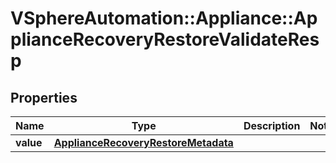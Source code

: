 # VSphereAutomation::Appliance::ApplianceRecoveryRestoreValidateResp

## Properties
Name | Type | Description | Notes
------------ | ------------- | ------------- | -------------
**value** | [**ApplianceRecoveryRestoreMetadata**](ApplianceRecoveryRestoreMetadata.md) |  | 


